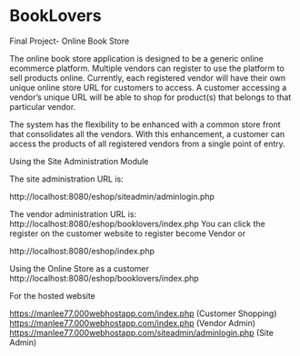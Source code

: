 # BookLovers
Final Project- Online Book Store

The online book store application is designed to be a generic online ecommerce platform. Multiple vendors can register to use the platform to sell products online. Currently, each registered vendor will have their own unique online store URL for customers to access. A customer accessing a vendor’s unique URL will be able to shop for product(s) that belongs to that particular vendor. 
 
The system has the flexibility to be enhanced with a common store front that consolidates all the vendors. With this enhancement, a customer can access the products of all registered vendors from a single point of entry. 

Using the Site Administration Module 
 
The site administration URL is:

http://localhost:8080/eshop/siteadmin/adminlogin.php 


The vendor administration URL is: 
http://localhost:8080/eshop/booklovers/index.php
You can click the register on the customer website to register become Vendor or

http://localhost:8080/eshop/index.php

Using the Online Store as a customer 
http://localhost:8080/eshop/booklovers/index.php

For the hosted website

https://manlee77.000webhostapp.com/index.php (Customer Shopping)
https://manlee77.000webhostapp.com/index.php (Vendor Admin)
https://manlee77.000webhostapp.com/siteadmin/adminlogin.php (Site Admin)



